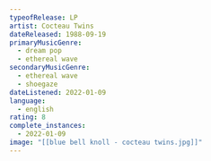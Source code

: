 ```yaml
---
typeofRelease: LP
artist: Cocteau Twins
dateReleased: 1988-09-19
primaryMusicGenre:
  - dream pop
  - ethereal wave
secondaryMusicGenre:
  - ethereal wave
  - shoegaze
dateListened: 2022-01-09
language:
  - english
rating: 8
complete_instances:
  - 2022-01-09
image: "[[blue bell knoll - cocteau twins.jpg]]"
---
```

